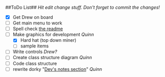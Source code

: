##ToDo List##
*Hit edit change stuff. Don't forget to commit the changes!*

- [x] Get Drew on board 
- [ ] Get main menu to work
- [ ] Spell check [the readme](README.md)
- [ ] Make graphics for development *Quinn*
  - [x] Hard hat (top down miner)
  - [ ] sample items
- [ ] Write controls *Drew?*
- [ ] Create class structure diagram *Quinn*
- [ ] Code class structure
- [ ] rewrite dorky "[Dev's notes section](README.md)" *Quinn*
